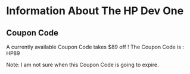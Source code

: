 # Information About The HP Dev One

## Coupon Code

A currently available Coupon Code takes $89 off !
The Coupon Code is : HP89

Note: I am not sure when this Coupon Code is going to expire.
